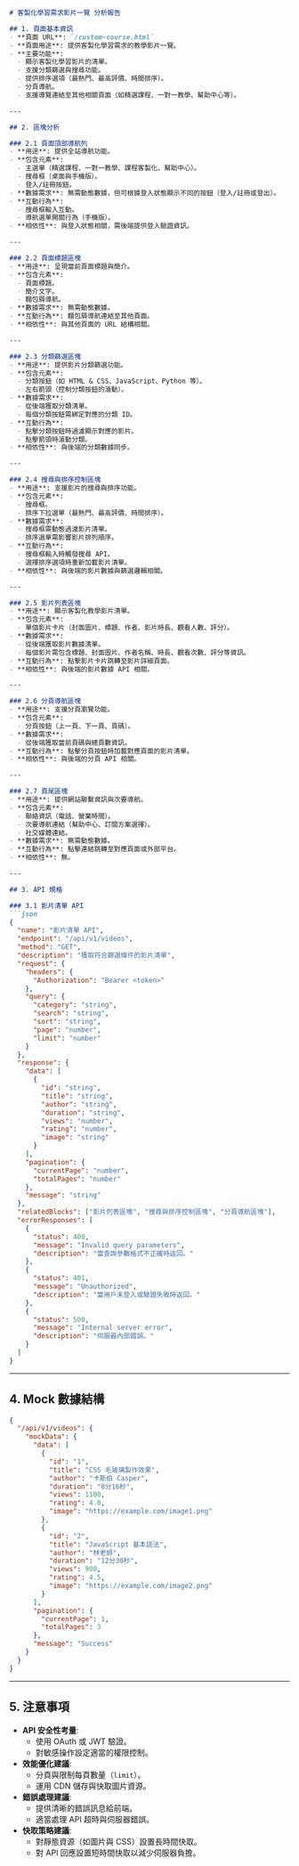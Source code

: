 ```markdown
# 客製化學習需求影片一覽 分析報告

## 1. 頁面基本資訊
- **頁面 URL**: `/custom-course.html`
- **頁面用途**: 提供客製化學習需求的教學影片一覽。
- **主要功能**: 
  - 顯示客製化學習影片的清單。
  - 支援分類篩選與搜尋功能。
  - 提供排序選項（最熱門、最高評價、時間排序）。
  - 分頁導航。
  - 支援導覽連結至其他相關頁面（如精選課程、一對一教學、幫助中心等）。

---

## 2. 區塊分析

### 2.1 頁面頂部導航列
- **用途**: 提供全站導航功能。
- **包含元素**: 
  - 主選單（精選課程、一對一教學、課程客製化、幫助中心）。
  - 搜尋框（桌面與手機版）。
  - 登入/註冊按鈕。
- **數據需求**: 無需動態數據，但可根據登入狀態顯示不同的按鈕（登入/註冊或登出）。
- **互動行為**: 
  - 搜尋框輸入互動。
  - 導航選單開關行為（手機版）。
- **相依性**: 與登入狀態相關，需後端提供登入驗證資訊。

---

### 2.2 頁面標題區塊
- **用途**: 呈現當前頁面標題與簡介。
- **包含元素**: 
  - 頁面標題。
  - 簡介文字。
  - 麵包屑導航。
- **數據需求**: 無需動態數據。
- **互動行為**: 麵包屑導航連結至其他頁面。
- **相依性**: 與其他頁面的 URL 結構相關。

---

### 2.3 分類篩選區塊
- **用途**: 提供影片分類篩選功能。
- **包含元素**: 
  - 分類按鈕（如 HTML & CSS、JavaScript、Python 等）。
  - 左右箭頭（控制分類按鈕的滾動）。
- **數據需求**: 
  - 從後端獲取分類清單。
  - 每個分類按鈕需綁定對應的分類 ID。
- **互動行為**: 
  - 點擊分類按鈕時過濾顯示對應的影片。
  - 點擊箭頭時滾動分類。
- **相依性**: 與後端的分類數據同步。

---

### 2.4 搜尋與排序控制區塊
- **用途**: 支援影片的搜尋與排序功能。
- **包含元素**: 
  - 搜尋框。
  - 排序下拉選單（最熱門、最高評價、時間排序）。
- **數據需求**: 
  - 搜尋框需動態過濾影片清單。
  - 排序選單需影響影片排列順序。
- **互動行為**: 
  - 搜尋框輸入時觸發搜尋 API。
  - 選擇排序選項時重新加載影片清單。
- **相依性**: 與後端的影片數據與篩選邏輯相關。

---

### 2.5 影片列表區塊
- **用途**: 顯示客製化教學影片清單。
- **包含元素**: 
  - 單個影片卡片（封面圖片、標題、作者、影片時長、觀看人數、評分）。
- **數據需求**: 
  - 從後端獲取影片數據清單。
  - 每個影片需包含標題、封面圖片、作者名稱、時長、觀看次數、評分等資訊。
- **互動行為**: 點擊影片卡片跳轉至影片詳細頁面。
- **相依性**: 與後端的影片數據 API 相關。

---

### 2.6 分頁導航區塊
- **用途**: 支援分頁瀏覽功能。
- **包含元素**: 
  - 分頁按鈕（上一頁、下一頁、頁碼）。
- **數據需求**: 
  - 從後端獲取當前頁碼與總頁數資訊。
- **互動行為**: 點擊分頁按鈕時加載對應頁面的影片清單。
- **相依性**: 與後端的分頁 API 相關。

---

### 2.7 頁尾區塊
- **用途**: 提供網站聯繫資訊與次要導航。
- **包含元素**: 
  - 聯絡資訊（電話、營業時間）。
  - 次要導航連結（幫助中心、訂閱方案選擇）。
  - 社交媒體連結。
- **數據需求**: 無需動態數據。
- **互動行為**: 點擊連結跳轉至對應頁面或外部平台。
- **相依性**: 無。

---

## 3. API 規格

### 3.1 影片清單 API
```json
{
  "name": "影片清單 API",
  "endpoint": "/api/v1/videos",
  "method": "GET",
  "description": "獲取符合篩選條件的影片清單",
  "request": {
    "headers": {
      "Authorization": "Bearer <token>"
    },
    "query": {
      "category": "string",
      "search": "string",
      "sort": "string",
      "page": "number",
      "limit": "number"
    }
  },
  "response": {
    "data": [
      {
        "id": "string",
        "title": "string",
        "author": "string",
        "duration": "string",
        "views": "number",
        "rating": "number",
        "image": "string"
      }
    ],
    "pagination": {
      "currentPage": "number",
      "totalPages": "number"
    },
    "message": "string"
  },
  "relatedBlocks": ["影片列表區塊", "搜尋與排序控制區塊", "分頁導航區塊"],
  "errorResponses": [
    {
      "status": 400,
      "message": "Invalid query parameters",
      "description": "當查詢參數格式不正確時返回。"
    },
    {
      "status": 401,
      "message": "Unauthorized",
      "description": "當用戶未登入或驗證失敗時返回。"
    },
    {
      "status": 500,
      "message": "Internal server error",
      "description": "伺服器內部錯誤。"
    }
  ]
}
```

---

## 4. Mock 數據結構
```json
{
  "/api/v1/videos": {
    "mockData": {
      "data": [
        {
          "id": "1",
          "title": "CSS 毛玻璃製作效果",
          "author": "卡斯伯 Casper",
          "duration": "8分16秒",
          "views": 1100,
          "rating": 4.0,
          "image": "https://example.com/image1.png"
        },
        {
          "id": "2",
          "title": "JavaScript 基本語法",
          "author": "林老師",
          "duration": "12分30秒",
          "views": 900,
          "rating": 4.5,
          "image": "https://example.com/image2.png"
        }
      ],
      "pagination": {
        "currentPage": 1,
        "totalPages": 3
      },
      "message": "Success"
    }
  }
}
```

---

## 5. 注意事項
- **API 安全性考量**: 
  - 使用 OAuth 或 JWT 驗證。
  - 對敏感操作設定適當的權限控制。
- **效能優化建議**: 
  - 分頁與限制每頁數量（`limit`）。
  - 運用 CDN 儲存與快取圖片資源。
- **錯誤處理建議**: 
  - 提供清晰的錯誤訊息給前端。
  - 適當處理 API 超時與伺服器錯誤。
- **快取策略建議**: 
  - 對靜態資源（如圖片與 CSS）設置長時間快取。
  - 對 API 回應設置短時間快取以減少伺服器負擔。
```